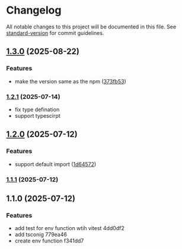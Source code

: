 # Changelog

All notable changes to this project will be documented in this file. See [standard-version](https://github.com/conventional-changelog/standard-version) for commit guidelines.

## [1.3.0](https://github.com/ubeyidah/envguard/compare/v1.2.2...v1.3.0) (2025-08-22)


### Features

* make the version same as the npm ([373fb53](https://github.com/ubeyidah/envguard/commit/373fb530a408407248735b646f96ff9170553b3c))

### [1.2.1](https://github.com/ubeyidah/envguard/compare/v1.2.0...v1.2.1) (2025-07-14)

- fix type defination
- support typescirpt

## [1.2.0](https://github.com/ubeyidah/envguard/compare/v1.1.1...v1.2.0) (2025-07-12)

### Features

- support default import ([1d64572](https://github.com/ubeyidah/envguard/commit/1d64572bdd5f76febd242c28184c7eaa2356103b))

### [1.1.1](https://github.com/ubeyidah/envguard/compare/v1.1.0...v1.1.1) (2025-07-12)

## 1.1.0 (2025-07-12)

### Features

- add test for env function wtih vitest 4dd0df2
- add tsconig 779ea46
- create env function f341dd7
